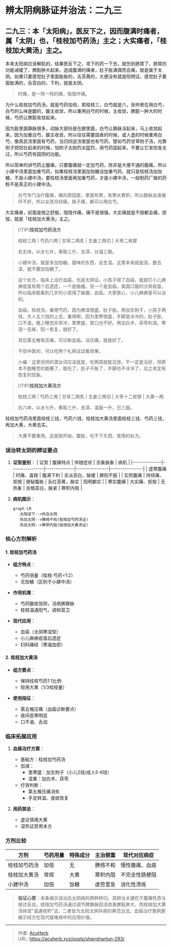 # 辨太阴病脉证并治法：二九三


## 二九三：本「太阳病」，医反下之，因而腹满时痛者，属「太阴」也，「桂枝加芍药汤」主之；大实痛者，「桂枝加大黄汤」主之。

<!--more-->

本来太阳病应该解肌的，结果医反下之，攻下的药一下去，就伤到肠胃了，肠胃的功能减缓了，脾脏肿大起来，造成腹满时痛者，肚子胀满偶而会痛，就是属于太阴。如果只要感觉肚子里面胀胀的，舌苔黄的，大便没有就是阳明证。感觉肚子裹面胀满的，舌苔白的，下利，就是太阴。

> 时痛，是一阵一阵的痛，隐隐作痛。

为什么桂枝加芍药汤，就是芍药加倍，若桂枝三，白芍就是六，张仲景在用白芍，白芍的么味是酸的，酸主收敛，所以重用白芍的时候，主收敛，脾脏一肿大的时候，芍药让脾脏收敛起来。

因为脏里面静脉很多，动脉大部份是在腑里面，白芍让静脉活起来，马上收敛起来，因为加重白芍，酸主收敛，所以往往需要固表的时候，或人虚的时候重用白芍，像真武汤里面有芍药，当归四逆汤里面也有芍药，譬如芍药甘草附子汤，光靠附子把阳壮起来的时候，怕附子太刚烈太猛烈，用芍药固起来，不要让它发阳发太过，所以芍药有固阴的功能。

所以简单的讲芍药止腹痛，只要腹痛就一定加芍药，除非是大便不通的腹痛，所以小建中汤里面加重芍药，如果桂枝汤里面加饴糖没加重芍药、就只是桂枝汤加饴糖，不是小建中汤，要桂枝汤里面再加重芍药，才是小建中汤，一般制药厂做的药粉不是真正的小建中汤。

> 白芍专门治疗腹痛，痛的原因是，里面有寒，有寒水累积，所以静脉血液循环不好。所以女孩月经痛，肠子痛，都可以用白芍。

大实痛者，前面是按之舒服，隐隐作痛，痛不是很强，大实痛就是不按都会痛，拒按，就是「桂枝加大黄汤」主之。

> [!TIP]**桂枝加芍药汤方**
>
> 桂枝三两 | 芍药六两 | 甘草二两炙 | 生姜三两切 | 大枣二枚擘
>
> 右五味，以水七升，煮取三升，去滓，分温三服。

> 小建中汤，就是多加饴糖。甜味的东西，会生湿。这里本来就是湿，要去湿，就不要加饴糖了。

> 这个处方，临床上治疗血癌，也是太阴证。小孩子得了血癌，就是打小儿麻痹疫苗有两个后遗症，一个是脑瘤，另一个是血癌。美国口服的沙宾疫苗，所以临床能看到几岁的小孩得了脑瘤，血癌。大家放心，小儿麻痹是可以治的。

> 血癌，桂枝汤，重用芍药，因为脾湿很盛，肚子胀。再加生附子，小孩子两钱，大人五六钱的上去，重用啊，因为里寒很盛，手脚是冰冷的。肚子胀，口不渴，晚上睡觉非常冷，里寒盛，胃口也不好。再加白术、茯苓利湿。寒湿一去掉，阳一恢复，就好了。

> 背后第五椎有压痛，可诊断血癌。没压痛，就是好了。

> 不信中医的，可以吃两个礼拜试试看效果。

> 小编：这里倪师的潜台词应该就是，吃两周就能见效，不一定是治好，但原本不能睡觉的能睡了，能吃了，肚子不胀了，手脚也不冰冷了，总之肯定有恢复的现象。

> [!TIP]**桂枝加大黄汤方**
> 
> 桂枝三两 | 芍药三两 | 甘草二两炙 | 生姜三两切 | 大枣十二枚擘 | 大黄一两
> 
> 右六味，以水七升，煮取三升，去滓，温服一升，日三服。

桂枝加芍药汤里面桂枝三钱，芍药六钱，桂枝加大黄汤里面桂枝三钱、芍药三钱，再加大黄，大黄去实。

> 大黄不要重用。这是刚开始，腹胀，吃不下东西，使用的处方。

### 误治转太阴的辨证要点
1. **证型鉴别**：
   | 证型         | 腹痛特点       | 伴随症状     | 舌象脉象       | 病机           |
   |--------------|----------------|--------------|----------------|----------------|
   | 虚寒腹痛     | 时痛、喜按     | 腹满下利     | 舌淡苔白，脉缓 | 脾阳不振       |
   | 实热腹痛     | 持续痛、拒按   | 便秘腹胀     | 舌红苔黄，脉实 | 阳明腑实       |
   | 寒实腹痛     | 大实痛、拒按   | 无热象       | 舌暗苔白，脉紧 | 寒积内阻       |

2. **病机图示**：
   ```mermaid
   graph LR
      太阳误下-->伤及太阴
      伤及太阴-->脾络不和(桂枝加芍药汤证)
      伤及太阴-->寒积内阻(桂枝加大黄汤证)
   ```

### 核心方剂解析
#### 1. 桂枝加芍药汤
- **组方特点**：
  - 芍药倍量（桂枝:芍药=1:2）
  - 无饴糖（区别于小建中汤）

- **作用机理**：
  - 芍药酸收敛阴，活络脾静脉
  - 桂枝温通阳气，调和营卫

- **现代应用**：
  - 血癌（太阴寒湿型）
  - 小儿麻痹疫苗后遗症
  - 妇科痛经（寒凝血瘀）

#### 2. 桂枝加大黄汤
- **组方要点**：
  - 保持桂枝芍药1:1比例
  - 轻用大黄（1/3桂枝量）

- **使用指征**：
  - 第五椎压痛（血癌诊断要点）
  - 夜间恶寒明显
  - 口不渴、舌润

### 临床拓展应用
1. **血癌治疗方案**：
   - 基础方：桂枝加芍药汤
   - 加减：
     - 里寒盛：加生附子（小儿2钱/成人5-6钱）
     - 湿重：加白术、茯苓
   - 疗效判断：
     - 第五椎压痛消失
     - 手足转温、食欲恢复

2. **用药禁忌**：
   - 虚证慎用大黄
   - 湿热证禁用本方

### 方剂比较
| 方剂           | 芍药用量 | 特殊成分 | 主治侧重       | 现代对应病症       |
|----------------|----------|----------|----------------|--------------------|
| 桂枝加芍药汤   | 加倍     | 无       | 脾络不和       | 慢性腹痛、血癌     |
| 桂枝加大黄汤   | 常规     | 大黄     | 寒积内阻       | 不完全性肠梗阻     |
| 小建中汤       | 加倍     | 饴糖     | 虚劳里急       | 消化性溃疡         |

> **临证心要**：本条揭示误治后太阴病的两种转归，其辨治关键在于腹痛性质与按诊反应。桂枝加芍药汤通过调节脾静脉回流改善脾脏肿大，而桂枝加大黄汤体现"温通攻积"法，二者皆为太阳太阴并病的典范治法。血癌治疗案例更展示经方在现代疑难病中的应用价值。

---

> 作者: [AcuHerb](https://acuherb.xyz)  
> URL: https://acuherb.xyz/posts/shanghanlun-293/  

